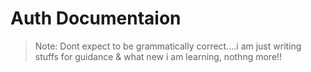 # Auth Documentaion 

> Note: Dont expect to be grammatically correct....i am just writing stuffs for guidance & what new i am learning, nothng more!!

